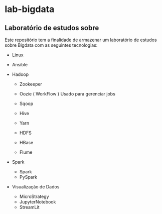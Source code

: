 # lab-bigdata
## Laboratório de estudos sobre 

Este repositório tem a finalidade de armazenar um laboratório de estudos sobre Bigdata com as seguintes tecnologias:
- Linux
- Ansible
- Hadoop
  - Zookeeper
  - Oozie ( WorkFlow )
    Usado para gerenciar jobs 
  - Sqoop
  - Hive
  - Yarn
  - HDFS
  - HBase

  - Flume
  
- Spark
  - Spark
  - PySpark
  
- Visualização de Dados
  - MicroStrategy
  - JupyterNotebook
  - StreamLit
